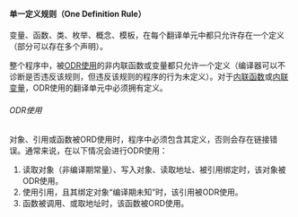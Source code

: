 #### 单一定义规则（One Definition Rule）

变量、函数、类、枚举、概念、模板，在每个翻译单元中都只允许存在一个定义（部分可以存在多个声明）。

整个程序中，被[ODR使用](#ODR使用)的非内联函数或变量都只允许一个定义（编译器可以不诊断是否违反该规则，但违反该规则的程序的行为未定义）。对于[内联函数]()或[内联变量]()，ODR使用的翻译单元中必须拥有定义。

###### ODR使用

对象、引用或函数被ORD使用时，程序中必须包含其定义，否则会存在链接错误。通常来说，在以下情况会进行ODR使用：

1. 读取对象（非编译期常量）、写入对象、读取地址、被引用绑定时，该对象被ODR使用。
2. 使用引用，且其绑定对象“编译期未知”时，该引用被ODR使用。
3. 函数被调用、或取地址时，该函数被ORD使用。

